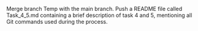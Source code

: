 Merge branch Temp with the main branch. Push a README file called Task_4_5.md containing a brief description of task 4 and 5, mentioning all Git commands used during the process.
